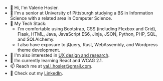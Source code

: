 - 👋 Hi, I'm Valerie Hosler.
- :school: I'm a senior at University of Pittsburgh studying a BS in Information Science with a related area in Computer Science.
- :toolbox: My Tech Stack:
  - I'm comfortable using Bootstrap, CSS (including Flexbox and Grid), Flask, HTML, Java, JavaScript ES6, Jinja, JSON, Python, PHP, SQL, and SQLAlchemy. 
  - I also have exposure to jQuery, Rust, WebAssembly, and Wordpress theme development. 
- :memo: I'm also interested in [UX design and research](https://valeriehosler.com/Virtual-Opera-Web-App-Research-Design.pdf).
- 🌱 I’m currently learning React and WCAG 2.1.
- 📫 Reach me at val.l.hosler@gmail.com.
- :briefcase: Check out my [LinkedIn](https://linkedin.com/in/valhos/).

